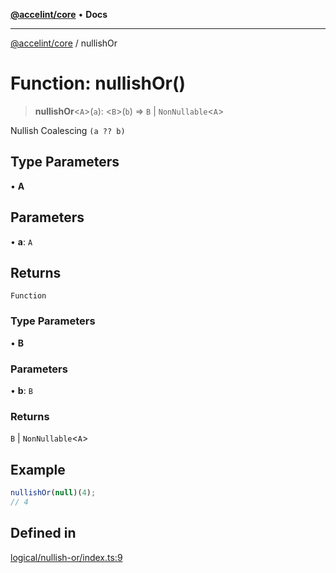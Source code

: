 [**@accelint/core**](../README.md) • **Docs**

***

[@accelint/core](../README.md) / nullishOr

# Function: nullishOr()

> **nullishOr**\<`A`\>(`a`): \<`B`\>(`b`) => `B` \| `NonNullable`\<`A`\>

Nullish Coalescing `(a ?? b)`

## Type Parameters

• **A**

## Parameters

• **a**: `A`

## Returns

`Function`

### Type Parameters

• **B**

### Parameters

• **b**: `B`

### Returns

`B` \| `NonNullable`\<`A`\>

## Example

```ts
nullishOr(null)(4);
// 4
```

## Defined in

[logical/nullish-or/index.ts:9](https://github.com/gohypergiant/standard-toolkit/blob/424b88fd48a5bcc02ed99ee27fd64cd73349aa30/packages/core/src/logical/nullish-or/index.ts#L9)

